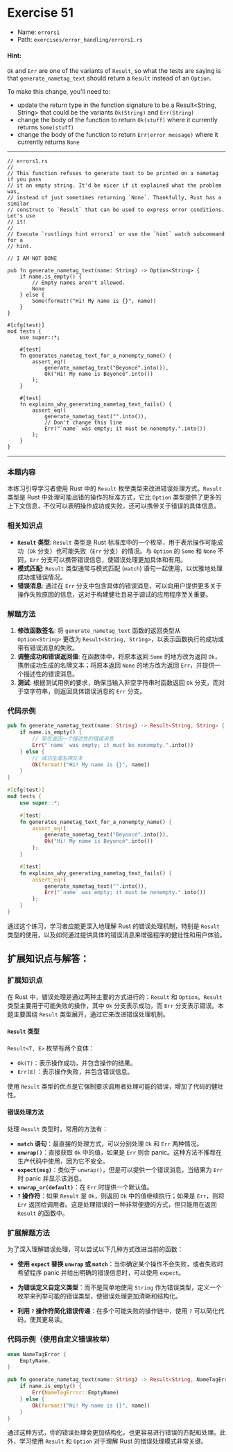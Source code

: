 # Exercise 51

- Name: ```errors1```
- Path: ```exercises/error_handling/errors1.rs```
#### Hint: 

`Ok` and `Err` are one of the variants of `Result`, so what the tests are saying is that `generate_nametag_text` should return a `Result` instead of an `Option`.

To make this change, you'll need to:
   - update the return type in the function signature to be a Result<String, String> that could be the variants `Ok(String)` and `Err(String)`
   - change the body of the function to return `Ok(stuff)` where it currently returns `Some(stuff)`
   - change the body of the function to return `Err(error message)` where it currently returns `None`


---



```rust,editable
// errors1.rs
//
// This function refuses to generate text to be printed on a nametag if you pass
// it an empty string. It'd be nicer if it explained what the problem was,
// instead of just sometimes returning `None`. Thankfully, Rust has a similar
// construct to `Result` that can be used to express error conditions. Let's use
// it!
//
// Execute `rustlings hint errors1` or use the `hint` watch subcommand for a
// hint.

// I AM NOT DONE

pub fn generate_nametag_text(name: String) -> Option<String> {
    if name.is_empty() {
        // Empty names aren't allowed.
        None
    } else {
        Some(format!("Hi! My name is {}", name))
    }
}

#[cfg(test)]
mod tests {
    use super::*;

    #[test]
    fn generates_nametag_text_for_a_nonempty_name() {
        assert_eq!(
            generate_nametag_text("Beyoncé".into()),
            Ok("Hi! My name is Beyoncé".into())
        );
    }

    #[test]
    fn explains_why_generating_nametag_text_fails() {
        assert_eq!(
            generate_nametag_text("".into()),
            // Don't change this line
            Err("`name` was empty; it must be nonempty.".into())
        );
    }
}

```

---

### 本题内容

本练习引导学习者使用 Rust 中的 `Result` 枚举类型来改进错误处理方式。`Result` 类型是 Rust 中处理可能出错的操作的标准方式，它比 `Option` 类型提供了更多的上下文信息，不仅可以表明操作成功或失败，还可以携带关于错误的具体信息。

### 相关知识点

- **`Result` 类型**: `Result` 类型是 Rust 标准库中的一个枚举，用于表示操作可能成功（`Ok` 分支）也可能失败（`Err` 分支）的情况。与 `Option` 的 `Some` 和 `None` 不同，`Err` 分支可以携带错误信息，使错误处理更加具体和有用。
- **模式匹配**: `Result` 类型通常与模式匹配 (`match`) 语句一起使用，以优雅地处理成功或错误情况。
- **错误消息**: 通过在 `Err` 分支中包含具体的错误消息，可以向用户提供更多关于操作失败原因的信息，这对于构建健壮且易于调试的应用程序至关重要。

### 解题方法

1. **修改函数签名**: 将 `generate_nametag_text` 函数的返回类型从 `Option<String>` 更改为 `Result<String, String>`，以表示函数执行的成功或带有错误消息的失败。
2. **调整成功和错误返回值**: 在函数体中，将原本返回 `Some` 的地方改为返回 `Ok`，携带成功生成的名牌文本；将原本返回 `None` 的地方改为返回 `Err`，并提供一个描述性的错误消息。
3. **测试**: 根据测试用例的要求，确保当输入非空字符串时函数返回 `Ok` 分支，而对于空字符串，则返回具体错误消息的 `Err` 分支。

### 代码示例

```rust
pub fn generate_nametag_text(name: String) -> Result<String, String> {
    if name.is_empty() {
        // 现在返回一个描述性的错误消息
        Err("`name` was empty; it must be nonempty.".into())
    } else {
        // 成功生成名牌文本
        Ok(format!("Hi! My name is {}", name))
    }
}

#[cfg(test)]
mod tests {
    use super::*;

    #[test]
    fn generates_nametag_text_for_a_nonempty_name() {
        assert_eq!(
            generate_nametag_text("Beyoncé".into()),
            Ok("Hi! My name is Beyoncé".into())
        );
    }

    #[test]
    fn explains_why_generating_nametag_text_fails() {
        assert_eq!(
            generate_nametag_text("".into()),
            Err("`name` was empty; it must be nonempty.".into())
        );
    }
}
```

通过这个练习，学习者应能更深入地理解 Rust 的错误处理机制，特别是 `Result` 类型的使用，以及如何通过提供具体的错误消息来增强程序的健壮性和用户体验。

## 扩展知识点与解答：

### 扩展知识点

在 Rust 中，错误处理是通过两种主要的方式进行的：`Result` 和 `Option`。`Result` 类型主要用于可能失败的操作，其中 `Ok` 分支表示成功，而 `Err` 分支表示错误。本题主要围绕 `Result` 类型展开，通过它来改进错误处理机制。

#### `Result` 类型

`Result<T, E>` 枚举有两个变体：
- `Ok(T)`：表示操作成功，并包含操作的结果。
- `Err(E)`：表示操作失败，并包含错误信息。

使用 `Result` 类型的优点是它强制要求调用者处理可能的错误，增加了代码的健壮性。

#### 错误处理方法

处理 `Result` 类型时，常用的方法有：
- **`match` 语句**：最直接的处理方式，可以分别处理 `Ok` 和 `Err` 两种情况。
- **`unwrap()`**：直接获取 `Ok` 中的值，如果是 `Err` 则会 panic。这种方法不推荐在生产代码中使用，因为它不安全。
- **`expect(msg)`**：类似于 `unwrap()`，但是可以提供一个错误消息，当结果为 `Err` 时 panic 并显示该消息。
- **`unwrap_or(default)`**：在 `Err` 时提供一个默认值。
- **`?` 操作符**：如果 `Result` 是 `Ok`，则返回 `Ok` 中的值继续执行；如果是 `Err`，则将 `Err` 返回给调用者。这是处理错误的一种非常便捷的方式，但只能用在返回 `Result` 的函数中。

### 扩展解题方法

为了深入理解错误处理，可以尝试以下几种方式改进当前的函数：

- **使用 `expect` 替换 `unwrap` 或 `match`**：当你确定某个操作不会失败，或者失败时希望程序 panic 并给出明确的错误信息时，可以使用 `expect`。

- **为错误定义自定义类型**：而不是简单地使用 `String` 作为错误类型，定义一个枚举来列举可能的错误类型，使错误处理更加清晰和结构化。

- **利用 `?` 操作符简化错误传递**：在多个可能失败的操作链中，使用 `?` 可以简化代码，使其更易读。

### 代码示例（使用自定义错误枚举）

```rust
enum NameTagError {
    EmptyName,
}

pub fn generate_nametag_text(name: String) -> Result<String, NameTagError> {
    if name.is_empty() {
        Err(NameTagError::EmptyName)
    } else {
        Ok(format!("Hi! My name is {}", name))
    }
}
```

通过这种方式，你的错误处理会更加结构化，也更容易进行错误的匹配和处理。此外，学习使用 `Result` 和 `Option` 对于理解 Rust 的错误处理模式非常关键。

